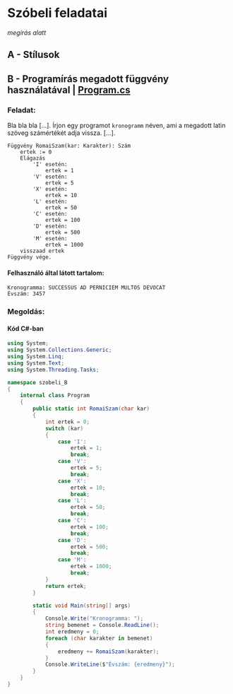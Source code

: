 # Szóbeli feladatai
*megírás alatt*

## A - Stílusok



## B - Programírás megadott függvény használatával | [Program.cs](./szobeli-B/Program.cs)

### Feladat:

Bla bla bla [...]. Írjon egy programot ```kronogramm``` néven, ami a megadott latin szöveg számértékét adja vissza. [...].

```
Függvény RomaiSzam(kar: Karakter): Szám
    ertek := 0
    Elágazás
        'I' esetén:
            ertek = 1
        'V' esetén:
            ertek = 5
        'X' esetén:
            ertek = 10
        'L' esetén:
            ertek = 50
        'C' esetén:
            ertek = 100
        'D' esetén:
            ertek = 500
        'M' esetén:
            ertek = 1000
    visszaad ertek
Függvény vége.
```

#### Felhasználó által látott tartalom:
```
Kronogramma: SUCCESSUS AD PERNICIEM MULTOS DEVOCAT
Évszám: 3457
```

### Megoldás:

#### Kód C#-ban
```cs
using System;
using System.Collections.Generic;
using System.Linq;
using System.Text;
using System.Threading.Tasks;

namespace szobeli_B
{
    internal class Program
    {
        public static int RomaiSzam(char kar)
        {
            int ertek = 0;
            switch (kar)
            {
                case 'I':
                    ertek = 1;
                    break;
                case 'V':
                    ertek = 5;
                    break;
                case 'X':
                    ertek = 10;
                    break;
                case 'L':
                    ertek = 50;
                    break;
                case 'C':
                    ertek = 100;
                    break;
                case 'D':
                    ertek = 500;
                    break;
                case 'M':
                    ertek = 1000;
                    break;
            }
            return ertek;
        }

        static void Main(string[] args)
        {
            Console.Write("Kronogramma: ");
            string bemenet = Console.ReadLine();
            int eredmeny = 0;
            foreach (char karakter in bemenet)
            {
                eredmeny += RomaiSzam(karakter);
            }
            Console.WriteLine($"Évszám: {eredmeny}");
        }
    }
}

```
